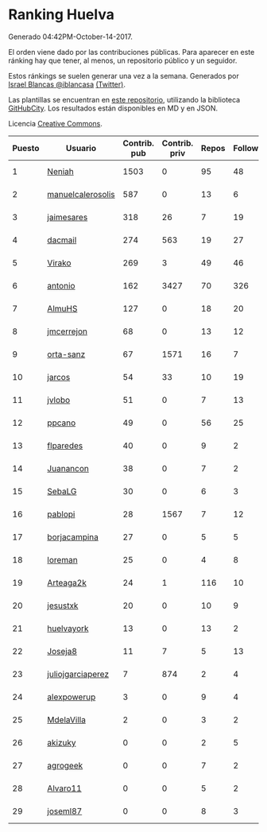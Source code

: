 # Ranking Huelva

Generado 04:42PM-October-14-2017.

El orden viene dado por las contribuciones públicas. Para aparecer en este ránking hay que tener, al menos, un repositorio público y un seguidor.

Estos ránkings se suelen generar una vez a la semana. Generados por [Israel Blancas @iblancasa](https://github.com/iblancasa/) [(Twitter)](https://twitter.com/iblancasa).

Las plantillas se encuentran en [este repositorio](https://github.com/iblancasa/GH-Spanish-Ranking), utilizando la biblioteca [GitHubCity](https://github.com/iblancasa/GitHubCity). Los resultados están disponibles en MD y en JSON.

Licencia [Creative Commons](https://creativecommons.org/licenses/by/4.0/).

| Puesto   |  Usuario  | Contrib. pub | Contrib. priv |Repos| Followers | Desde |  Avatar  |
|----------|-----------|--------------|---------------|-----|-----------|-------|----------|
|1|[Neniah](https://github.com/Neniah)|1503|0|95|48|2011-10-22|![Neniah](https://avatars3.githubusercontent.com/u/1144759)|
|2|[manuelcalerosolis](https://github.com/manuelcalerosolis)|587|0|13|6|2012-12-20|![manuelcalerosolis](https://avatars2.githubusercontent.com/u/3088246)|
|3|[jaimesares](https://github.com/jaimesares)|318|26|7|19|2012-09-28|![jaimesares](https://avatars1.githubusercontent.com/u/2446051)|
|4|[dacmail](https://github.com/dacmail)|274|563|19|27|2008-05-28|![dacmail](https://avatars2.githubusercontent.com/u/11754)|
|5|[Virako](https://github.com/Virako)|269|3|49|46|2011-05-28|![Virako](https://avatars3.githubusercontent.com/u/815686)|
|6|[antonio](https://github.com/antonio)|162|3427|70|326|2008-07-19|![antonio](https://avatars1.githubusercontent.com/u/17516)|
|7|[AlmuHS](https://github.com/AlmuHS)|127|0|18|20|2015-10-11|![AlmuHS](https://avatars1.githubusercontent.com/u/15078104)|
|8|[jmcerrejon](https://github.com/jmcerrejon)|68|0|13|12|2012-07-09|![jmcerrejon](https://avatars1.githubusercontent.com/u/1942431)|
|9|[orta-sanz](https://github.com/orta-sanz)|67|1571|16|7|2013-01-22|![orta-sanz](https://avatars2.githubusercontent.com/u/3337555)|
|10|[jarcos](https://github.com/jarcos)|54|33|10|19|2011-07-23|![jarcos](https://avatars2.githubusercontent.com/u/933995)|
|11|[jvlobo](https://github.com/jvlobo)|51|0|7|13|2013-10-12|![jvlobo](https://avatars1.githubusercontent.com/u/5671420)|
|12|[ppcano](https://github.com/ppcano)|49|0|56|25|2011-06-02|![ppcano](https://avatars0.githubusercontent.com/u/825430)|
|13|[flparedes](https://github.com/flparedes)|40|0|9|2|2015-06-28|![flparedes](https://avatars2.githubusercontent.com/u/13085943)|
|14|[Juanancon](https://github.com/Juanancon)|38|0|7|2|2016-04-29|![Juanancon](https://avatars1.githubusercontent.com/u/18741909)|
|15|[SebaLG](https://github.com/SebaLG)|30|0|6|3|2015-11-17|![SebaLG](https://avatars1.githubusercontent.com/u/15893746)|
|16|[pablopi](https://github.com/pablopi)|28|1567|7|12|2014-02-19|![pablopi](https://avatars0.githubusercontent.com/u/6725714)|
|17|[borjacampina](https://github.com/borjacampina)|27|0|5|5|2010-12-08|![borjacampina](https://avatars1.githubusercontent.com/u/514025)|
|18|[loreman](https://github.com/loreman)|25|0|4|8|2010-11-19|![loreman](https://avatars2.githubusercontent.com/u/488198)|
|19|[Arteaga2k](https://github.com/Arteaga2k)|24|1|116|10|2012-05-11|![Arteaga2k](https://avatars2.githubusercontent.com/u/1731164)|
|20|[jesustxk](https://github.com/jesustxk)|20|0|10|9|2014-07-01|![jesustxk](https://avatars2.githubusercontent.com/u/8038664)|
|21|[huelvayork](https://github.com/huelvayork)|13|0|13|2|2011-03-29|![huelvayork](https://avatars3.githubusercontent.com/u/697151)|
|22|[Joseja8](https://github.com/Joseja8)|11|7|5|13|2014-07-12|![Joseja8](https://avatars0.githubusercontent.com/u/8145991)|
|23|[juliojgarciaperez](https://github.com/juliojgarciaperez)|7|874|2|4|2015-08-26|![juliojgarciaperez](https://avatars2.githubusercontent.com/u/13980296)|
|24|[alexpowerup](https://github.com/alexpowerup)|3|0|9|4|2015-04-20|![alexpowerup](https://avatars0.githubusercontent.com/u/12040064)|
|25|[MdelaVilla](https://github.com/MdelaVilla)|2|0|3|2|2012-07-18|![MdelaVilla](https://avatars0.githubusercontent.com/u/2000720)|
|26|[akizuky](https://github.com/akizuky)|0|0|2|5|2011-09-08|![akizuky](https://avatars2.githubusercontent.com/u/1035039)|
|27|[agrogeek](https://github.com/agrogeek)|0|0|7|2|2009-04-01|![agrogeek](https://avatars0.githubusercontent.com/u/69480)|
|28|[Alvaro11](https://github.com/Alvaro11)|0|0|5|2|2014-09-26|![Alvaro11](https://avatars3.githubusercontent.com/u/8927377)|
|29|[joseml87](https://github.com/joseml87)|0|0|8|3|2016-01-13|![joseml87](https://avatars3.githubusercontent.com/u/16690607)|
